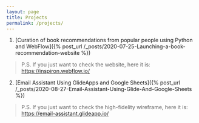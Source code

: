 ```yaml
---
layout: page
title: Projects
permalink: /projects/
---
```


1. [Curation of book recommendations from popular people using Python and WebFlow]({% post_url /_posts/2020-07-25-Launching-a-book-recommendation-website %})
> P.S. If you just want to check the website, here it is: https://inspiron.webflow.io/

2. [Email Assistant Using GlideApps and Google Sheets]({% post_url /_posts/2020-08-27-Email-Assistant-Using-Glide-And-Google-Sheets %})
> P.S. If you just want to check the high-fidelity wireframe, here it is: https://email-assistant.glideapp.io/
